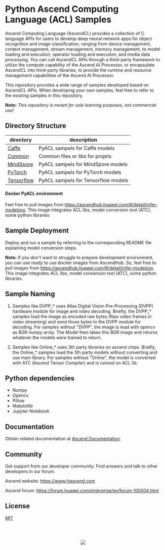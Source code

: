 # Python Ascend Computing Language (ACL) Samples

Ascend Computing Language (AscendCL) provides a collection of C language APIs for users to develop deep neural network apps for object recognition and image classification, ranging from device management, context management, stream management, memory management, to model loading and execution, operator loading and execution, and media data processing. You can call AscendCL APIs through a third-party framework to utilize the compute capability of the Ascend AI Processor, or encapsulate AscendCL into third-party libraries, to provide the runtime and resource management capabilities of the Ascend AI Processor.

This repository provides a wide range of samples developed based on AscendCL APIs. When developing your own samples, feel free to refer to the existing samples in this repository.

**Note:** _This repository is meant for sole learning purposes, not commercial use!_ 

## Directory Structure
| directory | description |
|---|---|
| [Caffe](./Caffe) | PyACL sampels for Caffe models |
| [Common](./Common) | Common files or libs for projets |
| [MindSpore](./MindSpore) | PyACL sampels for MindSpore models |
| [PyTorch](./PyTorch) | PyACL sampels for PyTorch models |
| [Tensorflow](./Tensorflow) | PyACL sampels for Tensorflow models |

#### Docker PyACL environment
Feel free to pull images from https://ascendhub.huawei.com/#/detail/infer-modelzoo. This image integrates ACL libs, model conversion tool (ATC), some python libraries

## Sample Deployment

Deploy and run a sample by referring to the corresponding README file explaining model conversion steps.

**Note:** If you don't want to struggle to prepare development environment, you can use ready to use docker images from AscendHub. So, feel free to pull images from https://ascendhub.huawei.com/#/detail/infer-modelzoo. This image integrates ACL libs, model conversion tool (ATC), some python libraries.

## Sample Naming
1. Samples like DVPP_* uses Atlas Digital Vision Pre-Processing (DVPP) hardware module for image and video decoding. Briefly, the DVPP_* samples load the image as encoded raw bytes (Raw video frames in video streaming) and send those bytes to the DVPP module for decoding. 
For samples without "DVPP", the image is read with opencv as BGR numpy array. The Model then takes this BGR image and returns whatever the models were trained to return.

2. Samples like Online_* uses 3th party libraries on ascend chips. Briefly, the Online_* samples load the 3th party models without converting and use main library.
For samples without "Online", the model is converted with ATC (Ascend Tensor Compiler) and is runned on ACL lib.

## Python dependencies
- Numpy
- Opencv
- Pillow
- Matplotlib
- Jupyter Notebook

## Documentation

Obtain related documentation at [Ascend Documentation](https://www.hiascend.com/document).

## Community

Get support from our developer community. Find answers and talk to other developers in our forum.

Ascend website: https://www.hiascend.com

Ascend forum: https://forum.huawei.com/enterprise/en/forum-100504.html

## License
[MIT](LICENSE)

</br></br>
<p align="center">
<img src="https://r.huaweistatic.com/s/ascendstatic/lst/header/header-logo.png" align="center"/>
</p>